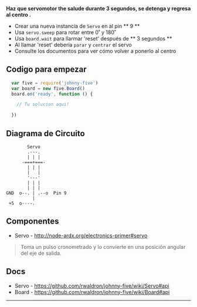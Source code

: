 __Haz que servomotor the salude durante 3 segundos, se detenga y regresa al centro .__

- Crear una nueva instancia de `Servo` en al pin ** 9 **
- Usa `servo.sweep` para rotar entre 0˚ y 180˚
- Usa `board.wait` para llarmar 'reset' después de ** 3 segundos **
- Al llamar 'reset' debería `parar` y `centrar` el servo
- Consulte los documentos para ver cómo volver a ponerlo al centro

## Codigo para empezar

```js
  var five = require('johnny-five')
  var board = new five.Board()
  board.on('ready', function () {

    // Tu solucion aqui!

  })
```

## Diagrama de Circuito

```
        Servo
        .---.
        | | |
      -===+===-
        | | |
        |   |
        '---'
        | | |
        | | |
GND  o--. | .--o  Pin 9
          |
 +5  o----.

```

## Componentes

- Servo - http://node-ardx.org/electronics-primer#servo

> Toma un pulso cronometrado y lo convierte en una posición angular del eje de salida.

## Docs

- Servo - https://github.com/rwaldron/johnny-five/wiki/Servo#api
- Board - https://github.com/rwaldron/johnny-five/wiki/Board#api

---
